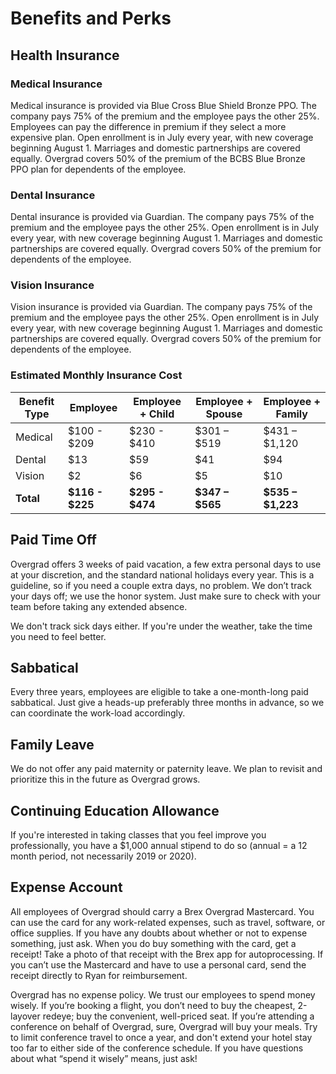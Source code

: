 # Benefits and Perks

## Health Insurance

### Medical Insurance

Medical insurance is provided via Blue Cross Blue Shield Bronze PPO. The company pays 75% of the premium and the employee pays the other 25%. Employees can pay the difference in premium if they select a more expensive plan. Open enrollment is in July every year, with new coverage beginning August 1.  Marriages and domestic partnerships are covered equally. Overgrad covers 50% of the premium of the BCBS Blue Bronze PPO plan for dependents of the employee.

### Dental Insurance
Dental insurance is provided via Guardian. The company pays 75% of the premium and the employee pays the other 25%. Open enrollment is in July every year, with new coverage beginning August 1. Marriages and domestic partnerships are covered equally. Overgrad covers 50% of the premium for dependents of the employee.

### Vision Insurance

Vision insurance is provided via Guardian. The company pays 75% of the premium and the employee pays the other 25%. Open enrollment is in July every year, with new coverage beginning August 1. Marriages and domestic partnerships are covered equally. Overgrad covers 50% of the premium for dependents of the employee.

### Estimated Monthly Insurance Cost
| Benefit Type | Employee | Employee + Child | Employee + Spouse | Employee + Family |
| --- | --- | --- | --- | --- |
| Medical | $100 - $209 | $230 - $410 | $301 – $519 | $431 – $1,120 |
| Dental | $13 | $59 | $41 | $94 |
| Vision | $2 | $6 | $5 | $10 |
| **Total** | **$116 - $225** | **$295 - $474** | **$347 – $565** | **$535 – $1,223** |

## Paid Time Off

Overgrad offers 3 weeks of paid vacation, a few extra personal days to use at your discretion, and the standard national holidays every year. This is a guideline, so if you need a couple extra days, no problem. We don’t track your days off; we use the honor system. Just make sure to check with your team before taking any extended absence.

We don't track sick days either. If you're under the weather, take the time you need to feel better.

## Sabbatical

Every three years, employees are eligible to take a one-month-long paid sabbatical. Just give a heads-up preferably three months in advance, so we can coordinate the work-load accordingly.

## Family Leave

We do not offer any paid maternity or paternity leave. We plan to revisit and prioritize this in the future as Overgrad grows.

## Continuing Education Allowance

If you're interested in taking classes that you feel improve you professionally, you have a $1,000 annual stipend to do so (annual = a 12 month period, not necessarily 2019 or 2020).

## Expense Account

All employees of Overgrad should carry a Brex Overgrad Mastercard. You can use the card for any work-related expenses, such as travel, software, or office supplies. If you have any doubts about whether or not to expense something, just ask. When you do buy something with the card, get a receipt! Take a photo of that receipt with the Brex app for autoprocessing. If you can’t use the Mastercard and have to use a personal card, send the receipt directly to Ryan for reimbursement.

Overgrad has no expense policy. We trust our employees to spend money wisely. If you’re booking a flight, you don’t need to buy the cheapest, 2-layover redeye; buy the convenient, well-priced seat. If you’re attending a conference on behalf of Overgrad, sure, Overgrad will buy your meals. Try to limit conference travel to once a year, and don't extend your hotel stay too far to either side of the conference schedule. If you have questions about what “spend it wisely” means, just ask!